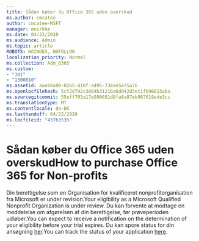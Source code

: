 ```yaml
---
title: Sådan køber du Office 365 uden overskud
ms.author: cmcatee
author: cmcatee-MSFT
manager: mnirkhe
ms.date: 04/21/2020
ms.audience: Admin
ms.topic: article
ROBOTS: NOINDEX, NOFOLLOW
localization_priority: Normal
ms.collection: Adm_O365
ms.custom:
- "341"
- "1500010"
ms.assetid: aaeb8a90-8265-410f-a495-734ae5e75a76
ms.openlocfilehash: 5cf2d792c3884b3121ba6dd42d3ec1fb96615aba
ms.sourcegitcommit: 55eff703a17e500681d8fa6a87eb067019ade3cc
ms.translationtype: MT
ms.contentlocale: da-DK
ms.lasthandoff: 04/22/2020
ms.locfileid: "43763535"
---
```

# <a name="how-to-purchase-office-365-for-non-profits"></a><span data-ttu-id="6dca6-102">Sådan køber du Office 365 uden overskud</span><span class="sxs-lookup"><span data-stu-id="6dca6-102">How to purchase Office 365 for Non-profits</span></span>

<span data-ttu-id="6dca6-103">Din berettigelse som en Organisation for kvalificeret nonprofitorganisation fra Microsoft er under revision.</span><span class="sxs-lookup"><span data-stu-id="6dca6-103">Your eligibility as a Microsoft Qualified Nonprofit Organization is under review.</span></span> <span data-ttu-id="6dca6-104">Du kan forvente at modtage en meddelelse om afgørelsen af din berettigelse, før prøveperioden udløber.</span><span class="sxs-lookup"><span data-stu-id="6dca6-104">You can expect to receive a notification on the determination of your eligibility before your trial expires.</span></span> <span data-ttu-id="6dca6-105">Du kan spore status for din ansøgning [her](https://eligibilityweb.azurewebsites.net/).</span><span class="sxs-lookup"><span data-stu-id="6dca6-105">You can track the status of your application [here](https://eligibilityweb.azurewebsites.net/).</span></span>